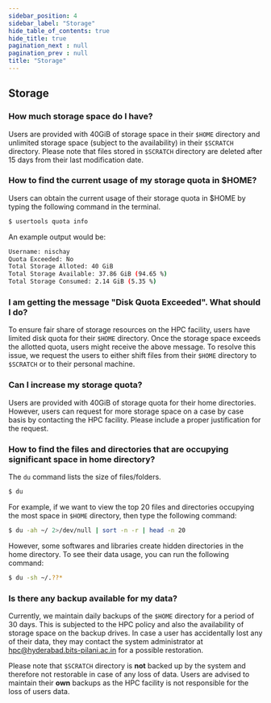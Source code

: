 ```yaml
---
sidebar_position: 4
sidebar_label: "Storage"
hide_table_of_contents: true
hide_title: true
pagination_next : null
pagination_prev : null
title: "Storage"
---
```


## Storage

### How much storage space do I have? 

Users are provided with 40GiB of storage space in their `$HOME` directory and unlimited storage space (subject to the availability) in their `$SCRATCH` directory. Please note that files stored in `$SCRATCH` directory are deleted after 15 days from their last modification date.

### How to find the current usage of my storage quota in $HOME?

Users can obtain the current usage of their storage quota in $HOME by typing the following command in the terminal.

```bash
$ usertools quota info
```

An example output would be:

```bash
Username: nischay
Quota Exceeded: No
Total Storage Alloted: 40 GiB
Total Storage Available: 37.86 GiB (94.65 %)
Total Storage Consumed: 2.14 GiB (5.35 %)
```

### I am getting the message "Disk Quota Exceeded". What should I do? 

To ensure fair share of storage resources on the HPC facility, users have limited disk quota for their `$HOME` directory. Once the storage space exceeds the allotted quota, users might receive the above message. To resolve this issue, we request the users to either shift files from their `$HOME` directory to `$SCRATCH` or to their personal machine.

### Can I increase my storage quota?

Users are provided with 40GiB of storage quota for their home directories. However, users can request for more storage space on a case by case basis by contacting the HPC facility. Please include a proper justification for the request.
### How to find the files and directories that are occupying significant space in home directory? 

The `du` command lists the size of files/folders.

```bash
$ du
```

For example, if we want to view the top 20 files and directories occupying the most space in `$HOME` directory, then type the following command:

```bash
$ du -ah ~/ 2>/dev/null | sort -n -r | head -n 20
```

However, some softwares and libraries create hidden directories in the home directory. To see their data usage, you can run the following command:

```bash
$ du -sh ~/.??*
```

### Is there any backup available for my data?

Currently, we maintain daily backups of the `$HOME` directory for a period of 30 days. This is subjected to the HPC policy and also the availability of storage space on the backup drives. In case a user has accidentally lost any of their data, they may contact the system administrator at [hpc@hyderabad.bits-pilani.ac.in](mailto:hpc@hyderabad.bits-pilani.ac.in) for a possible restoration.

Please note that `$SCRATCH` directory is **not** backed up by the system and therefore not restorable in case of any loss of data. Users are advised to maintain their **own** backups as the HPC facility is not responsible for the loss of users data.

